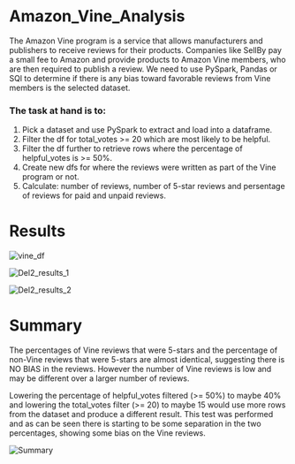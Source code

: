 # Amazon_Vine_Analysis

The Amazon Vine program is a service that allows manufacturers and publishers to receive reviews for their products. Companies like SellBy pay a small fee to Amazon and provide products to Amazon Vine members, who are then required to publish a review.
We need to use PySpark, Pandas or SQl to determine if there is any bias toward favorable reviews from Vine members is the selected dataset.

### The task at hand is to:

1.	Pick a dataset and use PySpark to extract and load into a dataframe.
2.	Filter the df for total_votes >= 20 which are most likely to be helpful.
3.	Filter the df further to retrieve rows where the percentage of helpful_votes is >= 50%.
4.	 Create new dfs for where the reviews were written as part of the Vine program or not.
5.	Calculate: number of reviews, number of 5-star reviews and persentage of reviews for paid and unpaid reviews.

# Results
![vine_df](https://user-images.githubusercontent.com/78666055/122581308-e982de00-d024-11eb-8556-ef23cbe98c0c.png)


![Del2_results_1](https://user-images.githubusercontent.com/78666055/122581245-d8d26800-d024-11eb-97c0-befc90679704.png)

![Del2_results_2](https://user-images.githubusercontent.com/78666055/122581256-db34c200-d024-11eb-93fe-7099b85d47e1.png)


# Summary

The percentages of Vine reviews that were 5-stars and the percentage of non-Vine reviews that were 5-stars are almost identical, suggesting there is NO BIAS in the reviews. However the number of Vine reviews is low and may be different over a larger number of reviews.

Lowering the percentage of helpful_votes filtered (>= 50%) to maybe 40% and lowering the total_votes filter (>= 20) to maybe 15 would use more rows from the dataset and produce a different result.
This test was performed and as can be seen there is starting to be some separation in the two percentages, showing some bias on the Vine reviews.

![Summary](https://user-images.githubusercontent.com/78666055/122580909-79745800-d024-11eb-832f-f32407af72ac.png)
